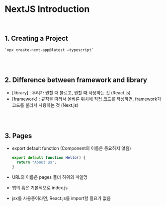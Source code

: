 # NextJS Introduction <br>

<br>

## 1. Creating a Project

    `npx create-next-app@latest —typescript`

<br><br>

## 2. Difference between framework and library

- [library] : 우리가 원할 때 불르고, 원할 때 사용하는 것 (React.js)
- [framework] : 규칙을 따라서 올바른 위치에 직접 코드를 작성하면, framework가 코드를 불러서 사용하는 것 (Next.js)

<br><br>

## 3. Pages

- export default function (Component의 이름은 중요하지 않음)

  ```jsx
  export default function Hello() {
    return "About us";
  }
  ```

- URL의 이름은 pages 폴더 하위의 파일명
- 앱의 홈은 기본적으로 index.js
- jsx를 사용중이라면, React.js를 import할 필요가 없음